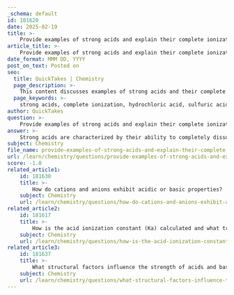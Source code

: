 ```yaml
---
_schema: default
id: 181620
date: 2025-02-19
title: >-
    Provide examples of strong acids and explain their complete ionization.
article_title: >-
    Provide examples of strong acids and explain their complete ionization.
date_format: MMM DD, YYYY
post_on_text: Posted on
seo:
  title: QuickTakes | Chemistry
  page_description: >-
    This content discusses examples of strong acids and their complete ionization in aqueous solutions, highlighting their dissociation reactions and the resulting high concentration of hydronium ions that contribute to low pH and high conductivity.
  page_keywords: >-
    strong acids, complete ionization, hydrochloric acid, sulfuric acid, nitric acid, perchloric acid, hydrobromic acid, aqueous solution, dissociation, hydrogen ions, low pH, conductivity, acid-base chemistry
author: QuickTakes
question: >-
    Provide examples of strong acids and explain their complete ionization.
answer: >-
    Strong acids are characterized by their ability to completely dissociate in aqueous solution, releasing all of their hydrogen ions (H⁺) into the solution. This complete ionization results in a high concentration of hydronium ions (H₃O⁺), leading to a low pH. Here are some common examples of strong acids along with their complete ionization reactions:\n\n1. **Hydrochloric Acid (HCl)**:\n   - When HCl is dissolved in water, it dissociates completely as follows:\n   $$\n   \text{HCl} \rightarrow \text{H}^+ + \text{Cl}^-\n   $$\n   In a 0.1 M solution of HCl, the concentration of H⁺ ions will also be 0.1 M.\n\n2. **Sulfuric Acid (H₂SO₄)**:\n   - Sulfuric acid is a diprotic acid, meaning it can donate two protons. The first dissociation is complete:\n   $$\n   \text{H}_2\text{SO}_4 \rightarrow \text{H}^+ + \text{HSO}_4^-\n   $$\n   The second dissociation is not complete but can still be considered strong in the first step:\n   $$\n   \text{HSO}_4^- \rightleftharpoons \text{H}^+ + \text{SO}_4^{2-}\n   $$\n   However, for practical purposes, the first dissociation is what defines its strength.\n\n3. **Nitric Acid (HNO₃)**:\n   - Nitric acid also completely dissociates in water:\n   $$\n   \text{HNO}_3 \rightarrow \text{H}^+ + \text{NO}_3^-\n   $$\n\n4. **Perchloric Acid (HClO₄)**:\n   - Another strong acid that fully dissociates:\n   $$\n   \text{HClO}_4 \rightarrow \text{H}^+ + \text{ClO}_4^-\n   $$\n\n5. **Hydrobromic Acid (HBr)**:\n   - Similar to HCl, it dissociates completely:\n   $$\n   \text{HBr} \rightarrow \text{H}^+ + \text{Br}^-\n   $$\n\nThese examples illustrate the complete ionization characteristic of strong acids, which is a key factor in their classification. The complete dissociation leads to a high concentration of H⁺ ions, resulting in a low pH and high conductivity of the solution. This behavior is crucial in various chemical reactions and applications in acid-base chemistry.
subject: Chemistry
file_name: provide-examples-of-strong-acids-and-explain-their-complete-ionization.md
url: /learn/chemistry/questions/provide-examples-of-strong-acids-and-explain-their-complete-ionization
score: -1.0
related_article1:
    id: 181630
    title: >-
        How do cations and anions exhibit acidic or basic properties?
    subject: Chemistry
    url: /learn/chemistry/questions/how-do-cations-and-anions-exhibit-acidic-or-basic-properties
related_article2:
    id: 181617
    title: >-
        How is the acid ionization constant (Ka) calculated and what trends are observed in its values?
    subject: Chemistry
    url: /learn/chemistry/questions/how-is-the-acid-ionization-constant-ka-calculated-and-what-trends-are-observed-in-its-values
related_article3:
    id: 181637
    title: >-
        What structural factors influence the strength of acids and bases?
    subject: Chemistry
    url: /learn/chemistry/questions/what-structural-factors-influence-the-strength-of-acids-and-bases
---
```


&nbsp;